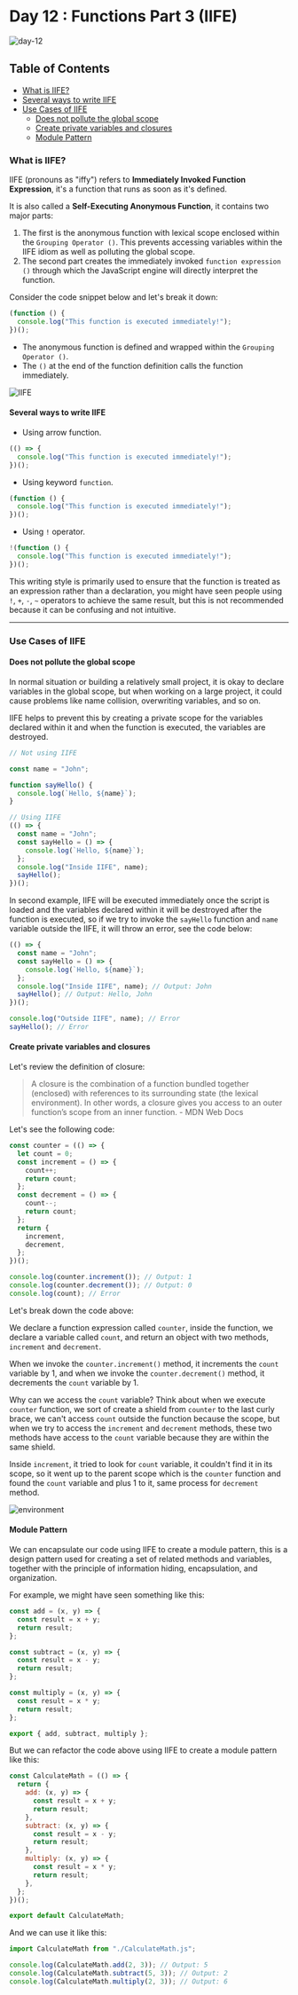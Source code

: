 # Day 12 : Functions Part 3 (IIFE)

![day-12](./Day-12.png)

## Table of Contents

- [What is IIFE?](#what-is-iife)
- [Several ways to write IIFE](#several-ways-to-write-iife)
- [Use Cases of IIFE](#use-cases-of-iife)
  - [Does not pollute the global scope](#does-not-pollute-the-global-scope)
  - [Create private variables and closures](#create-private-variables-and-closures)
  - [Module Pattern](#module-pattern)

### What is IIFE?

IIFE (pronouns as "iffy") refers to **Immediately Invoked Function Expression**, it's a function that runs as soon as it's defined.

It is also called a **Self-Executing Anonymous Function**, it contains two major parts:

1. The first is the anonymous function with lexical scope enclosed within the `Grouping Operator ()`. This prevents accessing variables within the IIFE idiom as well as polluting the global scope.
2. The second part creates the immediately invoked `function expression ()` through which the JavaScript engine will directly interpret the function.

Consider the code snippet below and let's break it down:

```javascript
(function () {
  console.log("This function is executed immediately!");
})();
```

- The anonymous function is defined and wrapped within the `Grouping Operator ()`.
- The `()` at the end of the function definition calls the function immediately.

![IIFE](./iife.png)

#### Several ways to write IIFE

- Using arrow function.

```javascript
(() => {
  console.log("This function is executed immediately!");
})();
```

- Using keyword `function`.

```javascript
(function () {
  console.log("This function is executed immediately!");
})();
```

- Using `!` operator.

```javascript
!(function () {
  console.log("This function is executed immediately!");
})();
```

This writing style is primarily used to ensure that the function is treated as an expression rather than a declaration, you might have seen people using `!`, `+`, `-`, `~` operators to achieve the same result, but this is not recommended because it can be confusing and not intuitive.

---

### Use Cases of IIFE

#### Does not pollute the global scope

In normal situation or building a relatively small project, it is okay to declare variables in the global scope, but when working on a large project, it could cause problems like name collision, overwriting variables, and so on.

IIFE helps to prevent this by creating a private scope for the variables declared within it and when the function is executed, the variables are destroyed.

```javascript
// Not using IIFE

const name = "John";

function sayHello() {
  console.log(`Hello, ${name}`);
}

// Using IIFE
(() => {
  const name = "John";
  const sayHello = () => {
    console.log(`Hello, ${name}`);
  };
  console.log("Inside IIFE", name);
  sayHello();
})();
```

In second example, IIFE will be executed immediately once the script is loaded and the variables declared within it will be destroyed after the function is executed, so if we try to invoke the `sayHello` function and `name` variable outside the IIFE, it will throw an error, see the code below:

```javascript
(() => {
  const name = "John";
  const sayHello = () => {
    console.log(`Hello, ${name}`);
  };
  console.log("Inside IIFE", name); // Output: John
  sayHello(); // Output: Hello, John
})();

console.log("Outside IIFE", name); // Error
sayHello(); // Error
```

#### Create private variables and closures

Let's review the definition of closure:

> A closure is the combination of a function bundled together (enclosed) with references to its surrounding state (the lexical environment). In other words, a closure gives you access to an outer function’s scope from an inner function. - MDN Web Docs

Let's see the following code:

```javascript
const counter = (() => {
  let count = 0;
  const increment = () => {
    count++;
    return count;
  };
  const decrement = () => {
    count--;
    return count;
  };
  return {
    increment,
    decrement,
  };
})();

console.log(counter.increment()); // Output: 1
console.log(counter.decrement()); // Output: 0
console.log(count); // Error
```

Let's break down the code above:

We declare a function expression called `counter`, inside the function, we declare a variable called `count`, and return an object with two methods, `increment` and `decrement`.

When we invoke the `counter.increment()` method, it increments the `count` variable by 1, and when we invoke the `counter.decrement()` method, it decrements the `count` variable by 1.

Why can we access the `count` variable? Think about when we execute `counter` function, we sort of create a shield from `counter` to the last curly brace, we can't access `count` outside the function because the scope, but when we try to access the `increment` and `decrement` methods, these two methods have access to the `count` variable because they are within the same shield.

Inside `increment`, it tried to look for `count` variable, it couldn't find it in its scope, so it went up to the parent scope which is the `counter` function and found the `count` variable and plus 1 to it, same process for `decrement` method.

![environment](./lexical.png)

#### Module Pattern

We can encapsulate our code using IIFE to create a module pattern, this is a design pattern used for creating a set of related methods and variables, together with the principle of information hiding, encapsulation, and organization.

For example, we might have seen something like this:

```javascript
const add = (x, y) => {
  const result = x + y;
  return result;
};

const subtract = (x, y) => {
  const result = x - y;
  return result;
};

const multiply = (x, y) => {
  const result = x * y;
  return result;
};

export { add, subtract, multiply };
```

But we can refactor the code above using IIFE to create a module pattern like this:

```javascript
const CalculateMath = (() => {
  return {
    add: (x, y) => {
      const result = x + y;
      return result;
    },
    subtract: (x, y) => {
      const result = x - y;
      return result;
    },
    multiply: (x, y) => {
      const result = x * y;
      return result;
    },
  };
})();

export default CalculateMath;
```

And we can use it like this:

```javascript
import CalculateMath from "./CalculateMath.js";

console.log(CalculateMath.add(2, 3)); // Output: 5
console.log(CalculateMath.subtract(5, 3)); // Output: 2
console.log(CalculateMath.multiply(2, 3)); // Output: 6
```
